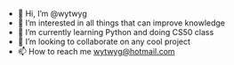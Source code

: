 - 👋 Hi, I’m @wytwyg
- 👀 I’m interested in all things that can improve knowledge
- 🌱 I’m currently learning Python and doing CS50 class
- 💞️ I’m looking to collaborate on any cool project
- 📫 How to reach me wytwyg@hotmail.com

<!---
wytwyg/wytwyg is a ✨ special ✨ repository because its `README.md` (this file) appears on your GitHub profile.
You can click the Preview link to take a look at your changes.
--->
